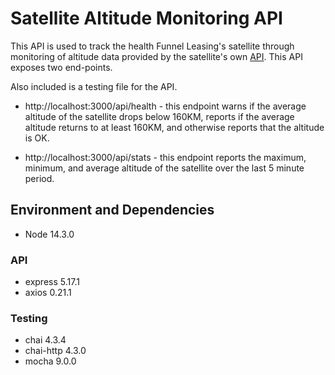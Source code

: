 # Satellite Altitude Monitoring API 

This API is used to track the health Funnel Leasing's satellite through monitoring of altitude data provided by the satellite's own [API](nestio.space/api/satellite/data). This API exposes two end-points. 

Also included is a testing file for the API. 

* http://localhost:3000/api/health - this endpoint warns if the average altitude of the satellite drops below 160KM, reports if the average altitude returns to at least 160KM, and otherwise reports that the altitude is OK. 

* http://localhost:3000/api/stats - this endpoint reports the maximum, minimum, and average altitude of the satellite over the last 5 minute period. 

## Environment and Dependencies 

* Node 14.3.0

### API 

* express 5.17.1
* axios 0.21.1

### Testing 

* chai 4.3.4
* chai-http 4.3.0
* mocha 9.0.0



